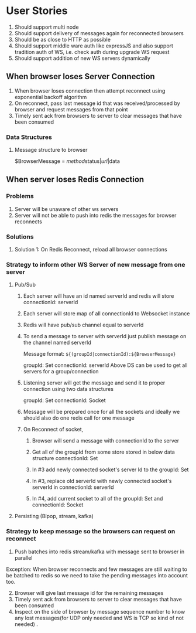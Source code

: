 # User Stories

1. Should support multi node
2. Should support delivery of messages again for reconnected browsers
3. Should be as close to HTTP as possible
4. Should support middle ware auth like expressJS and also support tradition auth of WS, i.e. check auth during upgrade WS request
5. Should support addition of new WS servers dynamically

## When browser loses Server Connection

1. When browser loses connection then attempt reconnect using exponential backoff algorithm
2. On reconnect, pass last message id that was received/processed by browser and request messages from that point
3. Timely sent ack from browsers to server to clear messages that have been consumed

### Data Structures

1. Message structure to browser

   $BrowserMessage = $method$status|$url|$data

## When server loses Redis Connection

### Problems

1. Server will be unaware of other ws servers
2. Server will not be able to push into redis the messages for browser reconnects

### Solutions

1. Solution 1: On Redis Reconnect, reload all browser connections

### Strategy to inform other WS Server of new message from one server

1. Pub/Sub

   1. Each server will have an id named serverId and redis will store
      connectionId: serverId
   1. Each server will store map of all connectionId to Websocket instance
   1. Redis will have pub/sub channel equal to serverId
   1. To send a message to server with serverId just publish message on the channel named serverId

      Message format: `${(groupId|connectionId):${BrowserMessage}`

      groupId: Set<serverId>
      connectionId: serverId
      Above DS can be used to get all servers for a group/connection

   1. Listening server will get the message and send it to proper connection using two data structures

      groupId: Set<Socket>
      connectionId: Socket

   1. Message will be prepared once for all the sockets and ideally we should also do one redis call for one message
   1. On Reconnect of socket,

      1. Browser will send a message with connectionId to the server

      1. Get all of the groupId from some store stored in below data structure
         connectionId: Set<groupId>

      1. In #3 add newly connected socket's server Id to the groupId: Set<serverId>
      1. In #3, replace old serverId with newly connected socket's serverId in connectionId: serverId
      1. In #4, add current socket to all of the groupId: Set<Socket> and connectionId: Socket

2. Persisting (Blpop, stream, kafka)

### Strategy to keep message so the browsers can request on reconnect

1. Push batches into redis stream/kafka with message sent to browser in parallel

Exception: When browser reconnects and few messages are still waiting to be batched to redis so we need to take the pending messages into account too.

2. Browser will give last message id for the remaining messages
3. Timely sent ack from browsers to server to clear messages that have been consumed
4. Inspect on the side of browser by message sequence number to know any lost messages(for UDP only needed and WS is TCP so kind of not needed)
   .
